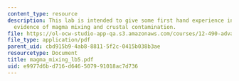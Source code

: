 ```yaml
---
content_type: resource
description: This lab is intended to give some first hand experience in identifying
  evidence of magma mixing and crustal contamination.
file: https://ol-ocw-studio-app-qa.s3.amazonaws.com/courses/12-490-advanced-igneous-petrology-fall-2005/e9977d6bd716d646507991018ac7d736_magma_mixing_lb5.pdf
file_type: application/pdf
parent_uid: cbd915b9-4ab8-8811-5f2c-0415b038b3ae
resourcetype: Document
title: magma_mixing_lb5.pdf
uid: e9977d6b-d716-d646-5079-91018ac7d736
---
```

